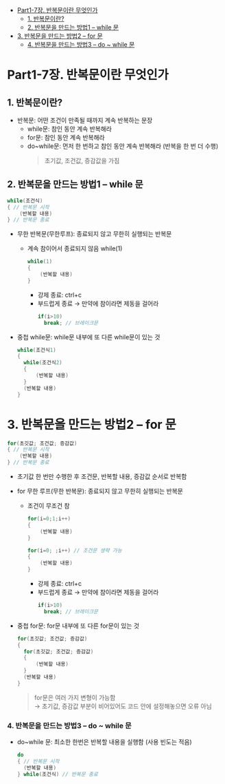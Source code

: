 - [Part1-7장. 반복문이란 무엇인가](#part1-7장-반복문이란-무엇인가)
  - [1. 반복문이란?](#1-반복문이란)
  - [2. 반복문을 만드는 방법1 – while 문](#2-반복문을-만드는-방법1--while-문)
- [3. 반복문을 만드는 방법2 – for 문](#3-반복문을-만드는-방법2--for-문)
    - [4. 반복문을 만드는 방법3 – do ~ while 문](#4-반복문을-만드는-방법3--do--while-문)

# Part1-7장. 반복문이란 무엇인가

## 1. 반복문이란?

- 반복문: 어떤 조건이 만족될 때까지 계속 반복하는 문장
  - while문: 참인 동안 계속 반복해라
  - for문: 참인 동안 계속 반복해라
  - do~while문: 먼저 한 번하고 참인 동안 계속 반복해라 (반복을 한 번 더 수행)
    > 초기값, 조건값, 증감값을 가짐

## 2. 반복문을 만드는 방법1 – while 문

```c
while(조건식)
{ // 반복문 시작
	(반복할 내용)
} // 반복문 종료
```

- 무한 반복문(무한루프): 종료되지 않고 무한히 실행되는 반복문

  - 계속 참이어서 종료되지 않음 while(1)
    ```c
    while(1)
    {
    	(반복할 내용)
    }
    ```
    - 강제 종료: ctrl+c
    - 부드럽게 종료 → 만약에 참이라면 제동을 걸어라
      ```c
      if(i>10)
      	break; // 브레이크문
      ```

- 중첩 while문: while문 내부에 또 다른 while문이 있는 것
  ```c
  while(조건식1)
  {
  	while(조건식2)
  	{
  		(반복할 내용)
  	}
  	(반복할 내용)
  }
  ```

# 3. 반복문을 만드는 방법2 – for 문

```c
for(초깃값; 조건값; 증감값)
{ // 반복문 시작
	(반복할 내용)
} // 반복문 종료
```

- 초기값 한 번만 수행한 후 조건문, 반복할 내용, 증감값 순서로 반복함

- for 무한 루프(무한 반복문): 종료되지 않고 무한히 실행되는 반복문

  - 조건이 무조건 참
    ```c
    for(i=0;1;i++)
    {
    	(반복할 내용)
    }
    ```
    ```c
    for(i=0; ;i++) // 조건문 생략 가능
    {
    	(반복할 내용)
    }
    ```
    - 강제 종료: ctrl+c
    - 부드럽게 종료 → 만약에 참이라면 제동을 걸어라
      ```c
      if(i>10)
      	break; // 브레이크문
      ```

- 중첩 for문: for문 내부에 또 다른 for문이 있는 것
  ```c
  for(초깃값; 조건값; 증감값)
  {
  	for(초깃값; 조건값; 증감값)
  	{
  		(반복할 내용)
  	}
  	(반복할 내용)
  }
  ```
  > for문은 여러 가지 변형이 가능함  
  >  → 초기값, 증감값 부분이 비어있어도 코드 안에 설정해놓으면 오류 아님

### 4. 반복문을 만드는 방법3 – do ~ while 문

- do~while 문: 최소한 한번은 반복할 내용을 실행함 (사용 빈도는 적음)
  ```c
  do
  { // 반복문 시작
  	(반복할 내용)
  } while(조건식) // 반복문 종료
  ```

